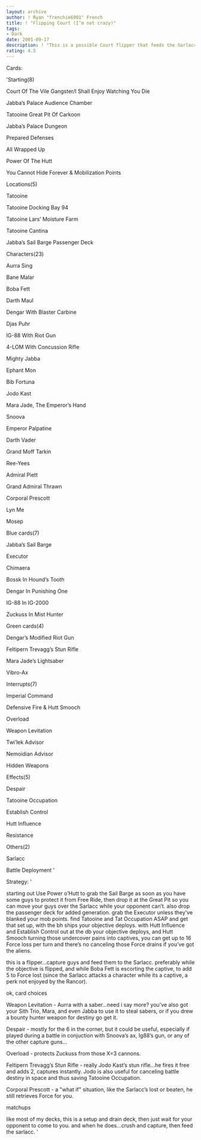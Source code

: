 ```yaml
---
layout: archive
author: ! Ryan "frenchie6901" French
title: ! "Flipping Court (I’m not crazy)"
tags:
- Dark
date: 2001-09-17
description: ! "This is a possible Court flipper that feeds the Sarlacc while draining and occupying everything.  Possible 17 Force loss per turn, and besides, its fun"
rating: 4.5
---
```

Cards: 

'Starting(8)

Court Of The Vile Gangster/I Shall Enjoy Watching You Die

Jabba’s Palace Audience Chamber

Tatooine Great Pit Of Carkoon

Jabba’s Palace Dungeon

Prepared Defenses

All Wrapped Up

Power Of The Hutt

You Cannot Hide Forever & Mobilization Points


Locations(5)

Tatooine

Tatooine Docking Bay 94

Tatooine Lars’ Moisture Farm

Tatooine Cantina

Jabba’s Sail Barge Passenger Deck


Characters(23)

Aurra Sing

Bane Malar

Boba Fett

Darth Maul

Dengar With Blaster Carbine

Djas Puhr

IG-88 With Riot Gun

4-LOM With Concussion Rifle

Mighty Jabba

Ephant Mon

Bib Fortuna

Jodo Kast

Mara Jade, The Emperor’s Hand

Snoova

Emperor Palpatine

Darth Vader

Grand Moff Tarkin

Ree-Yees

Admiral Piett

Grand Admiral Thrawn

Corporal Prescott

Lyn Me

Mosep


Blue cards(7)

Jabba’s Sail Barge

Executor

Chimaera

Bossk In Hound’s Tooth

Dengar In Punishing One

IG-88 In IG-2000

Zuckuss In Mist Hunter


Green cards(4)

Dengar’s Modified Riot Gun

Feltipern Trevagg’s Stun Rifle

Mara Jade’s Lightsaber

Vibro-Ax


Interrupts(7)

Imperial Command

Defensive Fire & Hutt Smooch

Overload

Weapon Levitation

Twi’lek Advisor

Nemoidian Advisor

Hidden Weapons


Effects(5)

Despair

Tatooine Occupation

Establish Control

Hutt Influence

Resistance


Others(2)

Sarlacc

Battle Deployment '

Strategy: '

starting out Use Power o’Hutt to grab the Sail Barge as soon as you have some guys to protect it from Free Ride, then drop it at the Great Pit so you can move your guys over the Sarlacc while your opponent can’t.  also drop the passenger deck for added generation.  grab the Executor unless they’ve blanked your mob points.  find Tatooine and Tat Occupation ASAP and get that set up, with the bh ships your objective deploys.  with Hutt Influence and Establish Control out at the db your objective deploys, and Hutt Smooch turning those undercover pains into captives, you can get up to 16 Force loss per turn and there’s no canceling those Force drains if you’ve got the aliens.


this is a flipper...capture guys and feed them to the Sarlacc.  preferably while the objective is flipped, and while Boba Fett is escorting the captive, to add 5 to Force lost (since the Sarlacc attacks a character while its a captive, a perk not enjoyed by the Rancor).


ok, card choices 

Weapon Levitation - Aurra with a saber...need i say more?  you’ve also got your Sith Trio, Mara, and even Jabba to use it to steal sabers, or if you drew a bounty hunter weapon for destiny go get it.


Despair - mostly for the 6 in the corner, but it could be useful, especially if played during a battle in conjuction with Snoova’s ax, Ig88’s gun, or any of the other capture guns...


Overload - protects Zuckuss from those X=3 cannons.


Feltipern Trevagg’s Stun Rifle - really Jodo Kast’s stun rifle...he fires it free and adds 2, captures instantly.  Jodo is also useful for canceling battle destiny in space and thus saving Tatooine Occupation.


Corporal Prescott - a "what if" situation, like the Sarlacc’s lost or beaten, he still retrieves Force for you.


matchups

like most of my decks, this is a setup and drain deck, then just wait for your opponent to come to you.  and when he does...crush and capture, then feed the sarlacc. '